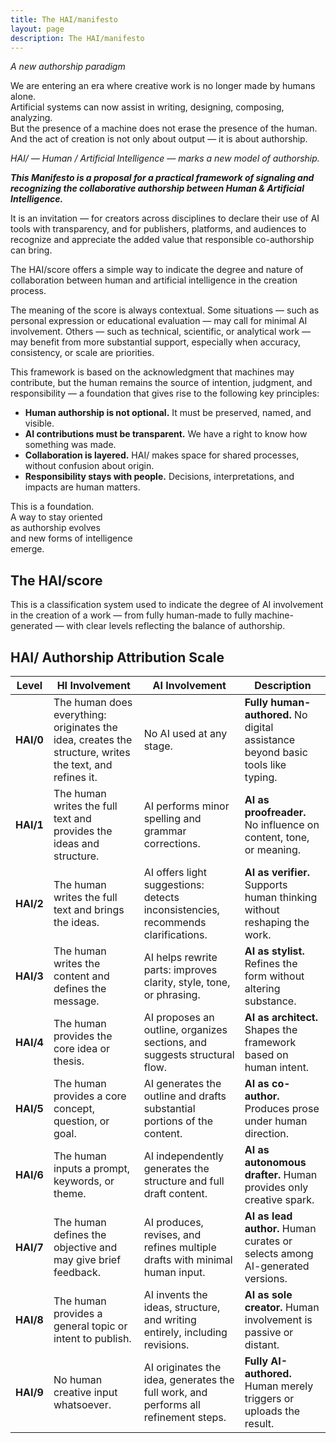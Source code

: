 ```yaml
---
title: The HAI/manifesto
layout: page
description: The HAI/manifesto
---
```


*A new authorship paradigm*

We are entering an era where creative work is no longer made by humans alone.  
Artificial systems can now assist in writing, designing, composing, analyzing.  
But the presence of a machine does not erase the presence of the human.  
And the act of creation is not only about output — it is about authorship.

*HAI/ — Human / Artificial Intelligence — marks a new model of authorship.*


***This Manifesto is a proposal for a practical framework of signaling and recognizing the collaborative authorship between Human & Artificial Intelligence.***


It is an invitation — for creators across disciplines to declare their use of AI tools with transparency, and for publishers, platforms, and audiences to recognize and appreciate the added value that responsible co-authorship can bring.

The HAI/score offers a simple way to indicate the degree and nature of collaboration between human and artificial intelligence in the creation process.

The meaning of the score is always contextual. Some situations — such as personal expression or educational evaluation — may call for minimal AI involvement. Others — such as technical, scientific, or analytical work — may benefit from more substantial support, especially when accuracy, consistency, or scale are priorities.

This framework is based on the acknowledgment that machines may contribute, but the human remains the source of intention, judgment, and responsibility — a foundation that gives rise to the following key principles:

- **Human authorship is not optional.** It must be preserved, named, and visible.  
- **AI contributions must be transparent.** We have a right to know how something was made.  
- **Collaboration is layered.** HAI/ makes space for shared processes, without confusion about origin.
- **Responsibility stays with people.** Decisions, interpretations, and impacts are human matters.

This is a foundation.\
A way to stay oriented\
as authorship evolves\
and new forms of intelligence\
emerge.


<h2 class="title">The HAI/score</h2>

This is a classification system used to indicate the degree of AI involvement in the creation of a work — from fully human-made to fully machine-generated — with clear levels reflecting the balance of authorship.

## HAI/ Authorship Attribution Scale  

| **Level** | **HI Involvement** | **AI Involvement** | **Description** |
|-----------|-----------------------------|---------------------|------------------|
| **HAI/0** | The human does everything: originates the idea, creates the structure, writes the text, and refines it. | No AI used at any stage. | **Fully human-authored.** No digital assistance beyond basic tools like typing. |
| **HAI/1** | The human writes the full text and provides the ideas and structure. | AI performs minor spelling and grammar corrections. | **AI as proofreader.** No influence on content, tone, or meaning. |
| **HAI/2** | The human writes the full text and brings the ideas. | AI offers light suggestions: detects inconsistencies, recommends clarifications. | **AI as verifier.** Supports human thinking without reshaping the work. |
| **HAI/3** | The human writes the content and defines the message. | AI helps rewrite parts: improves clarity, style, tone, or phrasing. | **AI as stylist.** Refines the form without altering substance. |
| **HAI/4** | The human provides the core idea or thesis. | AI proposes an outline, organizes sections, and suggests structural flow. | **AI as architect.** Shapes the framework based on human intent. |
| **HAI/5** | The human provides a core concept, question, or goal. | AI generates the outline and drafts substantial portions of the content. | **AI as co-author.** Produces prose under human direction. |
| **HAI/6** | The human inputs a prompt, keywords, or theme. | AI independently generates the structure and full draft content. | **AI as autonomous drafter.** Human provides only creative spark. |
| **HAI/7** | The human defines the objective and may give brief feedback. | AI produces, revises, and refines multiple drafts with minimal human input. | **AI as lead author.** Human curates or selects among AI-generated versions. |
| **HAI/8** | The human provides a general topic or intent to publish. | AI invents the ideas, structure, and writing entirely, including revisions. | **AI as sole creator.** Human involvement is passive or distant. |
| **HAI/9** | No human creative input whatsoever. | AI originates the idea, generates the full work, and performs all refinement steps. | **Fully AI-authored.** Human merely triggers or uploads the result. |
